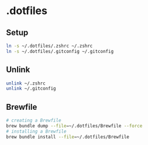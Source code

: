 # .dotfiles

## Setup

```bash
ln -s ~/.dotfiles/.zshrc ~/.zshrc
ln -s ~/.dotfiles/.gitconfig ~/.gitconfig
```

## Unlink

```bash
unlink ~/.zshrc
unlink ~/.gitconfig
```

## Brewfile

```bash
# creating a Brewfile
brew bundle dump --file=~/.dotfiles/Brewfile --force
# installing a Brewfile
brew bundle install --file=~/.dotfiles/Brewfile
```
